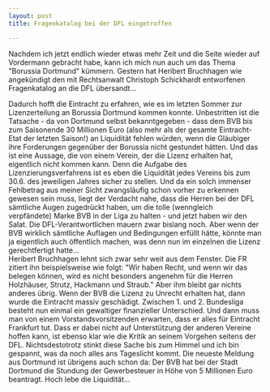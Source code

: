 ```yaml
---
layout: post
title: Fragenkatalog bei der DFL eingetroffen

---
```


Nachdem ich jetzt endlich wieder etwas mehr Zeit und die Seite wieder auf Vordermann gebracht habe, kann ich mich nun auch um das Thema "Borussia Dortmund" kümmern. Gestern hat Heribert Bruchhagen wie angekündigt den mit Rechtsanwalt Christoph Schickhardt entworfenen Fragenkatalog an die DFL übersandt...

Dadurch hofft die Eintracht zu erfahren, wie es im letzten Sommer zur Lizenzerteilung an Borussia Dortmund kommen konnte. Unbestritten ist die Tatsache - da von Dortmund selbst bekanntgegeben - dass dem BVB bis zum Saisonende 30 Millionen Euro (also mehr als der gesamte Eintracht-Etat der letzten Saison!) an Liquidität fehlen würden, wenn die Gläubiger ihre Forderungen gegenüber der Borussia nicht gestundet hätten. Und das ist eine Aussage, die von einem Verein, der die Lizenz erhalten hat, eigentlich nicht kommen kann. Denn die Aufgabe des Lizenzierungsverfahrens ist es eben die Liquidität jedes Vereins bis zum 30.6. des jeweiligen Jahres sicher zu stellen. Und da ein solch immenser Fehlbetrag aus meiner Sicht zwangsläufig schon vorher zu erkennen gewesen sein muss, liegt der Verdacht nahe, dass die Herren bei der DFL sämtliche Augen zugedrückt haben, um die tolle (wenngleich verpfändete) Marke BVB in der Liga zu halten - und jetzt haben wir den Salat. Die DFL-Verantwortlichen mauern zwar bislang noch. Aber wenn der BVB wirklich sämtliche Auflagen und Bedingungen erfüllt hätte, könnte man ja eigentlich auch öffentlich machen, was denn nun im einzelnen die Lizenz gerechtfertigt hatte...  
Heribert Bruchhagen lehnt sich zwar sehr weit aus dem Fenster. Die FR zitiert ihn beispielsweise wie folgt: "Wir haben Recht, und wenn wir das belegen können, wird es nicht besonders angenehm für die Herren Holzhäuser, Strutz, Hackmann und Straub." Aber ihm bleibt gar nichts anderes übrig. Wenn der BVB die Lizenz zu Unrecht erhalten hat, dann wurde die Eintracht massiv geschädigt. Zwischen 1. und 2. Bundesliga besteht nun einmal ein gewaltiger finanzieller Unterschied. Und dann muss man von einem Vorstandsvorsitzenden erwarten, dass er alles für Eintracht Frankfurt tut. Dass er dabei nicht auf Unterstützung der anderen Vereine hoffen kann, ist ebenso klar wie die Kritik an seinem Vorgehen seitens der DFL. Nichtsdestotrotz stinkt diese Sache bis zum Himmel und ich bin gespannt, was da noch alles ans Tageslicht kommt. Die neueste Meldung aus Dortmund ist übrigens auch schon da: Der BVB hat bei der Stadt Dortmund die Stundung der Gewerbesteuer in Höhe von 5 Millionen Euro beantragt. Hoch lebe die Liquidität...
